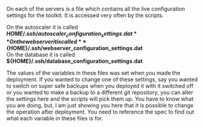 On each of the servers is a file which contains all the live configuration settings for the toolkit. It is accessed very often by the scripts.

On the autoscaler it is called **${HOME}/.ssh/autoscaler_configuration_settings.dat**  
On the webserver it is called **${HOME}/.ssh/webserver_configuration_settings.dat**  
On the database it is called **${HOME}/.ssh/database_configuration_settings.dat** 

The values of the variables in these files was set when you made the deployment. If you wanted to change one of these settings, say you wanted to switch on super safe backups when you deployed it with it switched off or you wanted to make a backup to a different git repository, you can alter the settings here and the scripts will pick them up.
You have to know what you are doing, but, I am just showing you here that it is possible to change the operation after deployment. You need to reference the spec to find out what each variable in these files is for. 
